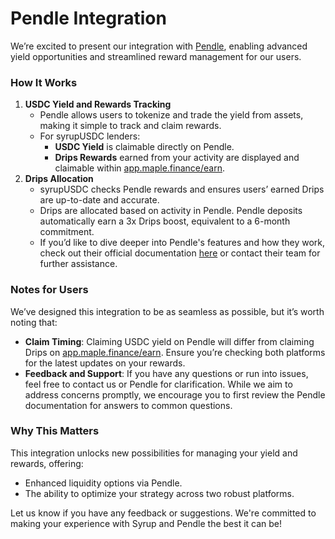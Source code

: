 # Pendle Integration

We’re excited to present our integration with [Pendle](https://app.pendle.finance/trade/points/0x373dc7be84fadebc2e879c98289fc662c6985946), enabling advanced yield opportunities and streamlined reward management for our users.

### How It Works

1. **USDC Yield and Rewards Tracking**
   * Pendle allows users to tokenize and trade the yield from assets, making it simple to track and claim rewards.
   * For syrupUSDC lenders:
     * **USDC Yield** is claimable directly on Pendle.
     * **Drips Rewards** earned from your activity are displayed and claimable within [app.maple.finance/earn](https://app.maple.finance/earn).
2. **Drips Allocation**
   * syrupUSDC checks Pendle rewards and ensures users’ earned Drips are up-to-date and accurate.
   * Drips are allocated based on activity in Pendle. Pendle deposits automatically earn a 3x Drips boost, equivalent to a 6-month commitment.
   * If you’d like to dive deeper into Pendle's features and how they work, check out their official documentation [here](https://docs.pendle.finance/home?utm_source=landing\&utm_medium=landing) or contact their team for further assistance.

### Notes for Users

We’ve designed this integration to be as seamless as possible, but it’s worth noting that:

* **Claim Timing**: Claiming USDC yield on Pendle will differ from claiming Drips on [app.maple.finance/earn](https://app.maple.finance/earn). Ensure you’re checking both platforms for the latest updates on your rewards.
* **Feedback and Support**: If you have any questions or run into issues, feel free to contact us or Pendle for clarification. While we aim to address concerns promptly, we encourage you to first review the Pendle documentation for answers to common questions.

### Why This Matters

This integration unlocks new possibilities for managing your yield and rewards, offering:

* Enhanced liquidity options via Pendle.
* The ability to optimize your strategy across two robust platforms.

Let us know if you have any feedback or suggestions. We're committed to making your experience with Syrup and Pendle the best it can be!
